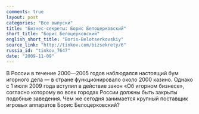 ```yaml
---
comments: true
layout: post
categories: "Все выпуски"
title: "Бизнес-секреты: Борис Белоцерковский"
short_title: "Борис Белоцерковский"
english_short_title: "Boris-Belotserkovskiy"
source_link: "http://tinkov.com/bizsekrety/6"
russia_id: "tinkov_7647"
date: "2009-11-09"
---
```

В России в течение 2000—2005 годов наблюдался настоящий бум игорного дела — в стране функционировало около 2000 казино. Однако с 1 июля 2009 года вступил в действие закон «Об игорном бизнесе», согласно которому во всех городах России должны быть закрыты подобные заведения. Чем же сегодня занимается крупный поставщик игровых аппаратов Борис Белоцерковский?

